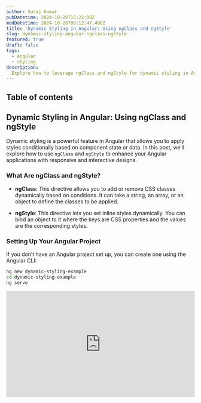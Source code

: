 ```yaml
---
author: Suraj Kumar
pubDatetime: 2024-10-28T15:22:00Z
modDatetime: 2024-10-28T09:12:47.400Z
title: 'Dynamic Styling in Angular: Using ngClass and ngStyle'
slug: dynamic-styling-angular-ngclass-ngstyle
featured: true
draft: false
tags:
  - angular
  - styling
description:
  Explore how to leverage ngClass and ngStyle for dynamic styling in Angular applications. This guide provides clear examples and best practices for conditionally applying styles, enhancing user interaction and responsiveness.
---
```


## Table of contents

## Dynamic Styling in Angular: Using ngClass and ngStyle

Dynamic styling is a powerful feature in Angular that allows you to apply styles conditionally based on component state or data. In this post, we’ll explore how to use `ngClass` and `ngStyle` to enhance your Angular applications with responsive and interactive designs.

### What Are ngClass and ngStyle?

- **ngClass**: This directive allows you to add or remove CSS classes dynamically based on conditions. It can take a string, an array, or an object to define the classes to be applied.

- **ngStyle**: This directive lets you set inline styles dynamically. You can bind an object to it where the keys are CSS properties and the values are the corresponding styles.

### Setting Up Your Angular Project

If you don’t have an Angular project set up, you can create one using the Angular CLI:

```bash
ng new dynamic-styling-example
cd dynamic-styling-example
ng serve
```
<div style="position: relative; width: 100%; padding-bottom: 56.25%">
<iframe src="https://www.youtube.com/embed/jgEYn-ldr30" 
        title="Web Load Testing with West Wind WebSurge 2" frameborder="0" allowfullscreen
        allow="accelerometer; autoplay; clipboard-write; encrypted-media; gyroscope; picture-in-picture" 
        style="position: absolute; width: 100%; height: 100%;">
</iframe>
</div>
